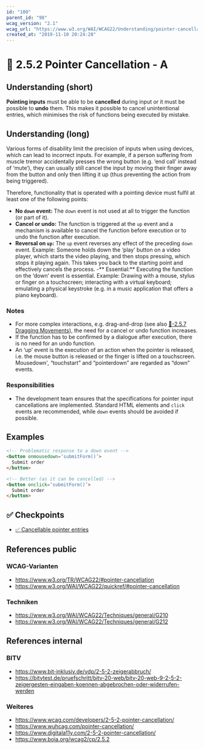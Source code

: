 ```yaml
---
id: "100"
parent_id: "98"
wcag_version: "2.1"
wcag_url: "https://www.w3.org/WAI/WCAG22/Understanding/pointer-cancellation.html"
created_at: "2019-11-10 20:24:28"
---
```


# 📜 2.5.2 Pointer Cancellation - A

## Understanding (short)

**Pointing inputs** must be able to be **cancelled** during input or it must be possible to **undo** them. This makes it possible to cancel unintentional entries, which minimises the risk of functions being executed by mistake.

## Understanding (long)

Various forms of disability limit the precision of inputs when using devices, which can lead to incorrect inputs. For example, if a person suffering from muscle tremor accidentally presses the wrong button (e.g. ‘end call’ instead of ‘mute’), they can usually still cancel the input by moving their finger away from the button and only then lifting it up (thus preventing the action from being triggered).

Therefore, functionality that is operated with a pointing device must fulfil at least one of the following points:

- **No `down` event:** The `down` event is not used at all to trigger the function (or part of it).
- **Cancel or undo:** The function is triggered at the `up` event and a mechanism is available to cancel the function before execution or to undo the function after execution.
- **Reversal on `up`:** The `up` event reverses any effect of the preceding `down` event. Example: Someone holds down the ‘play’ button on a video player, which starts the video playing, and then stops pressing, which stops it playing again. This takes you back to the starting point and effectively cancels the process.
-** Essential:** Executing the function on the ‘down’ event is essential. Example: Drawing with a mouse, stylus or finger on a touchscreen; interacting with a virtual keyboard; emulating a physical keystroke (e.g. in a music application that offers a piano keyboard).

### Notes

- For more complex interactions, e.g. drag-and-drop (see also [📜-2.5.7 Dragging Movements](/en/wcag/2.5.7-dragging-movements)), the need for a cancel or undo function increases.
- If the function has to be confirmed by a dialogue after execution, there is no need for an undo function.
- An ‘up’ event is the execution of an action when the pointer is released, i.e. the mouse button is released or the finger is lifted on a touchscreen. Mousedown', “touchstart” and “pointerdown” are regarded as “down” events.

### Responsibilities

- The development team ensures that the specifications for pointer input cancellations are implemented. Standard HTML elements and `click` events are recommended, while `down` events should be avoided if possible.

## Examples

```html
<!-- Problematic response to a down event -->
<button onmousedown=‘submitForm()’>
  Submit order
</button>

<!-- Better (as it can be cancelled) -->
<button onclick=‘submitForm()’>
  Submit order
</button>
```

## ✅ Checkpoints

- [✅ Cancellable pointer entries](cancellable-pointer-entries)

## References public

### WCAG-Varianten
- <https://www.w3.org/TR/WCAG22/#pointer-cancellation>
- <https://www.w3.org/WAI/WCAG22/quickref/#pointer-cancellation>

### Techniken
- <https://www.w3.org/WAI/WCAG22/Techniques/general/G210>
- <https://www.w3.org/WAI/WCAG22/Techniques/general/G212>

## References internal

### BITV
- <https://www.bit-inklusiv.de/vdp/2-5-2-zeigerabbruch/>
- <https://bitvtest.de/pruefschritt/bitv-20-web/bitv-20-web-9-2-5-2-zeigergesten-eingaben-koennen-abgebrochen-oder-widerrufen-werden>

### Weiteres
- <https://www.wcag.com/developers/2-5-2-pointer-cancellation/>
- <https://www.wuhcag.com/pointer-cancellation/>
- <https://www.digitala11y.com/2-5-2-pointer-cancellation/>
- <https://www.boia.org/wcag2/cp/2.5.2>